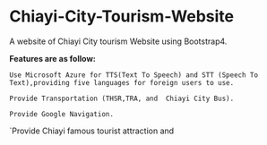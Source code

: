 # Chiayi-City-Tourism-Website
A website of Chiayi City tourism Website using Bootstrap4.

**Features are as follow:**

`Use Microsoft Azure for TTS(Text To Speech) and STT (Speech To Text),providing five languages for foreign users to use.`

`Provide Transportation (THSR,TRA, and  Chiayi City Bus).`

`Provide Google Navigation.`

`Provide Chiayi famous tourist attraction and  



